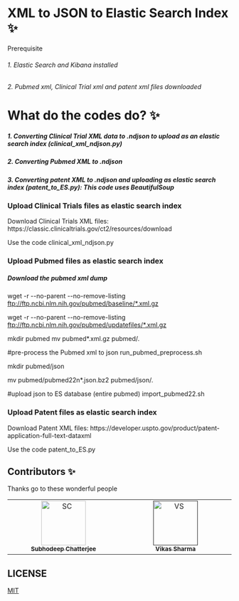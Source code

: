 <h1> XML to JSON to Elastic Search Index ✨</h1

<h2>Prerequisite </h2>

<h6>1. Elastic Search and Kibana installed</h6>
<h6>2. Pubmed xml, Clinical Trial xml and patent xml files downloaded</h6>

<h1>What do the codes do? ✨</h1>

<h5>1. Converting Clinical Trial XML data to .ndjson to upload as an elastic search index (clinical_xml_ndjson.py)</h5>
<h5>2. Converting Pubmed XML to .ndjson</h5>
<h5>3. Converting patent XML to .ndjson and uploading as elastic search index (patent_to_ES.py): This code uses BeautifulSoup </h5>


<h3>Upload Clinical Trials files as elastic search index</h3>

<p>Download Clinical Trials XML files: https://classic.clinicaltrials.gov/ct2/resources/download</p>

<p>Use the code clinical_xml_ndjson.py</p>


<h3>Upload Pubmed files as elastic search index</h3>



<h5>Download the pubmed xml dump</h5>

wget -r --no-parent --no-remove-listing ftp://ftp.ncbi.nlm.nih.gov/pubmed/baseline/*.xml.gz

wget -r --no-parent --no-remove-listing ftp://ftp.ncbi.nlm.nih.gov/pubmed/updatefiles/*.xml.gz

mkdir pubmed
mv pubmed*.xml.gz pubmed/.

#pre-process the Pubmed xml to json
run_pubmed_preprocess.sh

mkdir pubmed/json

mv pubmed/pubmed22n*.json.bz2 pubmed/json/.

#upload json to ES database (entire pubmed)
import_pubmed22.sh


<h3>Upload Patent files as elastic search index</h3>
Download Patent XML files: https://developer.uspto.gov/product/patent-application-full-text-dataxml

Use the code patent_to_ES.py

## Contributors ✨

Thanks go to these wonderful people

<table>
  <tbody>
    <tr>
      <td align="center" valign="top" width="14.28%"><a href="https://github.com/Subhogenome"><img src="" width="100px;" alt="SC"/><br /><sub><b>Subhodeep Chatterjee</b></sub></a><br /></a></td>
       <td align="center" valign="top" width="14.28%"><a href=""><img src="" width="100px;" alt="VS"/><br /><sub><b>Vikas Sharma</b></sub></a><br /></a></td>
    </tr>
    
  </tbody>
</table>

## LICENSE

[MIT](LICENSE)

